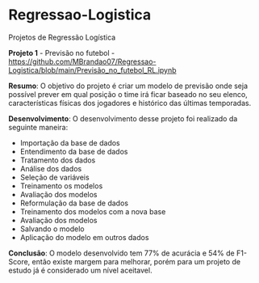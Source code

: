 # Regressao-Logistica
Projetos de Regressão Logística

**Projeto 1** - Previsão no futebol - https://github.com/MBrandao07/Regressao-Logistica/blob/main/Previsão_no_futebol_RL.ipynb

**Resumo**: O objetivo do projeto é criar um modelo de previsão onde seja possível prever em qual posição o time irá ficar baseado no seu elenco, características físicas dos jogadores e histórico das últimas temporadas.

**Desenvolvimento**: O desenvolvimento desse projeto foi realizado da seguinte maneira:

* Importação da base de dados
* Entendimento da base de dados
* Tratamento dos dados
* Análise dos dados
* Seleção de variáveis
* Treinamento os modelos
* Avaliação dos modelos
* Reformulação da base de dados
* Treinamento dos modelos com a nova base
* Avaliação dos modelos
* Salvando o modelo
* Aplicação do modelo em outros dados

**Conclusão**: O modelo desenvolvido tem 77% de acurácia e 54% de F1-Score, então existe margem para melhorar, porém para um projeto de estudo já é considerado um nível aceitavel.
